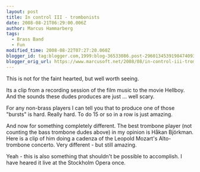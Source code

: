 ```yaml
---
layout: post
title: In control III - trombonists
date: 2008-08-21T06:29:00.006Z
author: Marcus Hammarberg
tags:
  - Brass Band
  - Fun
modified_time: 2008-08-22T07:27:20.060Z
blogger_id: tag:blogger.com,1999:blog-36533086.post-2960134539198474093
blogger_orig_url: https://www.marcusoft.net/2008/08/in-control-iii-trombonist.html
---
```



This
is not for the faint hearted, but well worth seeing.

Its a clip from a recording session of the film music to the movie
Hellboy. And the sounds these dudes produces are just ... well scary.

For any non-brass players I can tell you that to produce one of those
"bursts" is hard. Really hard. To do 15 or so in a row is just
amazing.

And now for something completely different. The best trombone player
(not counting the bass trombone dudes above) in my opinion is Håkan
Björkman. Here is a clip of him doing a cadenza of the Leopold Mozart's
Alto-trombone concerto. Very different - but still amazing.

Yeah - this is also something that shouldn't be possible to accomplish.
I have heared it live at the Stockholm Opera once.

